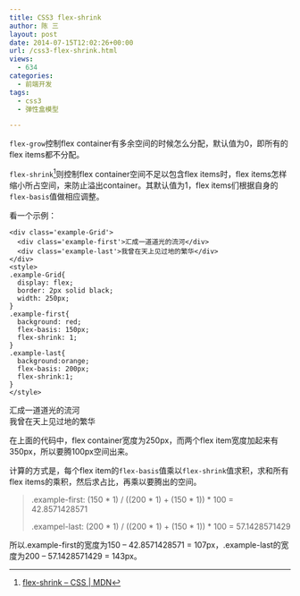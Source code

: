 ```yaml
---
title: CSS3 flex-shrink
author: 陈 三
layout: post
date: 2014-07-15T12:02:26+00:00
url: /css3-flex-shrink.html
views:
  - 634
categories:
  - 前端开发
tags:
  - css3
  - 弹性盒模型

---
```

`flex-grow`控制flex container有多余空间的时候怎么分配，默认值为0，即所有的flex items都不分配。

`flex-shrink`[^13081.1]则控制flex container空间不足以包含flex items时，flex items怎样缩小所占空间，来防止溢出container。其默认值为1，flex items们根据自身的`flex-basis`值做相应调整。

看一个示例：

    <div class='example-Grid'>
      <div class='example-first'>汇成一道道光的流河</div>
      <div class='example-last'>我曾在天上见过地的繁华</div>
    </div>
    <style>
    .example-Grid{
      display: flex;
      border: 2px solid black;
      width: 250px;
    }
    .example-first{
      background: red;
      flex-basis: 150px;
      flex-shrink: 1;
    }
    .example-last{
      background:orange;
      flex-basis: 200px;
      flex-shrink:1;
    }
    </style>
    

<div class='example-Grid'>
  <div class='example-first'>
    汇成一道道光的流河
  </div>
  
  <div class='example-last'>
    我曾在天上见过地的繁华
  </div>
</div>



在上面的代码中，flex container宽度为250px，而两个flex item宽度加起来有350px，所以要腾100px空间出来。

计算的方式是，每个flex item的`flex-basis`值乘以`flex-shrink`值求积，求和所有flex items的乘积，然后求占比，再乘以要腾出的空间。

> .example-first: (150 \* 1) / ((200 \* 1) + (150 \* 1)) \* 100 = 42.8571428571
> 
> .exampel-last: (200 \* 1) / ((200 \* 1) + (150 \* 1)) \* 100 = 57.1428571429

所以.example-first的宽度为150 &#8211; 42.8571428571 = 107px，.example-last的宽度为200 &#8211; 57.1428571429 = 143px。

[^13081.1]:    
    [flex-shrink &#8211; CSS | MDN][1]

 [1]: https://developer.mozilla.org/en-US/docs/Web/CSS/flex-shrink